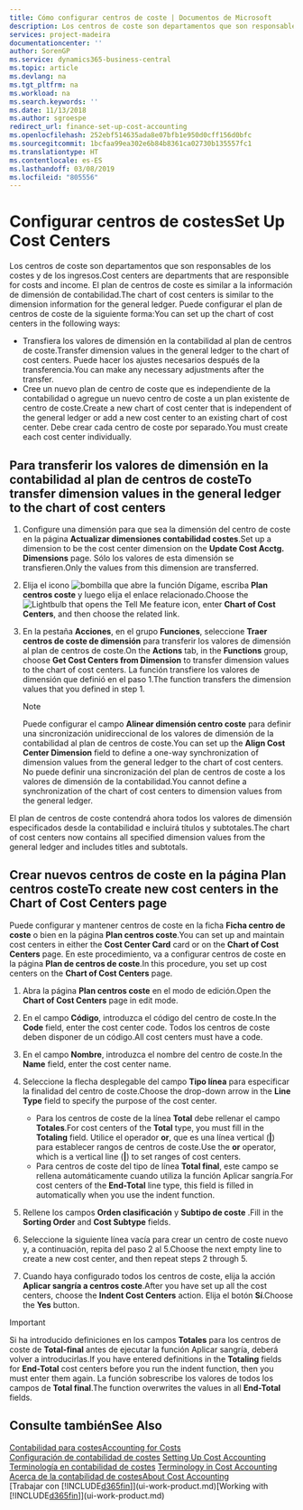 ```yaml
---
title: Cómo configurar centros de coste | Documentos de Microsoft
description: Los centros de coste son departamentos que son responsables de los costes y de los ingresos. El plan de centros de coste es similar a la información de dimensión de contabilidad.
services: project-madeira
documentationcenter: ''
author: SorenGP
ms.service: dynamics365-business-central
ms.topic: article
ms.devlang: na
ms.tgt_pltfrm: na
ms.workload: na
ms.search.keywords: ''
ms.date: 11/13/2018
ms.author: sgroespe
redirect_url: finance-set-up-cost-accounting
ms.openlocfilehash: 252ebf514635ada8e07bfb1e950d0cff156d0bfc
ms.sourcegitcommit: 1bcfaa99ea302e6b84b8361ca02730b135557fc1
ms.translationtype: HT
ms.contentlocale: es-ES
ms.lasthandoff: 03/08/2019
ms.locfileid: "805556"
---
```

# <a name="set-up-cost-centers"></a><span data-ttu-id="415e6-104">Configurar centros de costes</span><span class="sxs-lookup"><span data-stu-id="415e6-104">Set Up Cost Centers</span></span>
<span data-ttu-id="415e6-105">Los centros de coste son departamentos que son responsables de los costes y de los ingresos.</span><span class="sxs-lookup"><span data-stu-id="415e6-105">Cost centers are departments that are responsible for costs and income.</span></span> <span data-ttu-id="415e6-106">El plan de centros de coste es similar a la información de dimensión de contabilidad.</span><span class="sxs-lookup"><span data-stu-id="415e6-106">The chart of cost centers is similar to the dimension information for the general ledger.</span></span> <span data-ttu-id="415e6-107">Puede configurar el plan de centros de coste de la siguiente forma:</span><span class="sxs-lookup"><span data-stu-id="415e6-107">You can set up the chart of cost centers in the following ways:</span></span>  

-   <span data-ttu-id="415e6-108">Transfiera los valores de dimensión en la contabilidad al plan de centros de coste.</span><span class="sxs-lookup"><span data-stu-id="415e6-108">Transfer dimension values in the general ledger to the chart of cost centers.</span></span> <span data-ttu-id="415e6-109">Puede hacer los ajustes necesarios después de la transferencia.</span><span class="sxs-lookup"><span data-stu-id="415e6-109">You can make any necessary adjustments after the transfer.</span></span>  
-   <span data-ttu-id="415e6-110">Cree un nuevo plan de centro de coste que es independiente de la contabilidad o agregue un nuevo centro de coste a un plan existente de centro de coste.</span><span class="sxs-lookup"><span data-stu-id="415e6-110">Create a new chart of cost center that is independent of the general ledger or add a new cost center to an existing chart of cost center.</span></span> <span data-ttu-id="415e6-111">Debe crear cada centro de coste por separado.</span><span class="sxs-lookup"><span data-stu-id="415e6-111">You must create each cost center individually.</span></span>  

## <a name="to-transfer-dimension-values-in-the-general-ledger-to-the-chart-of-cost-centers"></a><span data-ttu-id="415e6-112">Para transferir los valores de dimensión en la contabilidad al plan de centros de coste</span><span class="sxs-lookup"><span data-stu-id="415e6-112">To transfer dimension values in the general ledger to the chart of cost centers</span></span>  
1.  <span data-ttu-id="415e6-113">Configure una dimensión para que sea la dimensión del centro de coste en la página **Actualizar dimensiones contabilidad costes**.</span><span class="sxs-lookup"><span data-stu-id="415e6-113">Set up a dimension to be the cost center dimension on the **Update Cost Acctg. Dimensions** page.</span></span> <span data-ttu-id="415e6-114">Sólo los valores de esta dimensión se transfieren.</span><span class="sxs-lookup"><span data-stu-id="415e6-114">Only the values from this dimension are transferred.</span></span>  
2.  <span data-ttu-id="415e6-115">Elija el icono ![bombilla que abre la función Dígame](media/ui-search/search_small.png "Dígame que desea hacer"), escriba **Plan centros coste** y luego elija el enlace relacionado.</span><span class="sxs-lookup"><span data-stu-id="415e6-115">Choose the ![Lightbulb that opens the Tell Me feature](media/ui-search/search_small.png "Tell me what you want to do") icon, enter **Chart of Cost Centers**, and then choose the related link.</span></span>  
3.  <span data-ttu-id="415e6-116">En la pestaña **Acciones**, en el grupo **Funciones**, seleccione **Traer centros de coste de dimensión** para transferir los valores de dimensión al plan de centros de coste.</span><span class="sxs-lookup"><span data-stu-id="415e6-116">On the **Actions** tab, in the **Functions** group, choose **Get Cost Centers from Dimension** to transfer dimension values to the chart of cost centers.</span></span> <span data-ttu-id="415e6-117">La función transfiere los valores de dimensión que definió en el paso 1.</span><span class="sxs-lookup"><span data-stu-id="415e6-117">The function transfers the dimension values that you defined in step 1.</span></span>  

    > [!NOTE]  
    >  <span data-ttu-id="415e6-118">Puede configurar el campo **Alinear dimensión centro coste** para definir una sincronización unidireccional de los valores de dimensión de la contabilidad al plan de centros de coste.</span><span class="sxs-lookup"><span data-stu-id="415e6-118">You can set up the **Align Cost Center Dimension**  field to define a one-way synchronization of dimension values from the general ledger to the chart of cost centers.</span></span> <span data-ttu-id="415e6-119">No puede definir una sincronización del plan de centros de coste a los valores de dimensión de la contabilidad.</span><span class="sxs-lookup"><span data-stu-id="415e6-119">You cannot define a synchronization of the chart of cost centers to dimension values from the general ledger.</span></span>  

<span data-ttu-id="415e6-120">El plan de centros de coste contendrá ahora todos los valores de dimensión especificados desde la contabilidad e incluirá títulos y subtotales.</span><span class="sxs-lookup"><span data-stu-id="415e6-120">The chart of cost centers now contains all specified dimension values from the general ledger and includes titles and subtotals.</span></span>  

## <a name="to-create-new-cost-centers-in-the-chart-of-cost-centers-page"></a><span data-ttu-id="415e6-121">Crear nuevos centros de coste en la página Plan centros coste</span><span class="sxs-lookup"><span data-stu-id="415e6-121">To create new cost centers in the Chart of Cost Centers page</span></span>  
<span data-ttu-id="415e6-122">Puede configurar y mantener centros de coste en la ficha **Ficha centro de coste** o bien en la página **Plan centros coste**.</span><span class="sxs-lookup"><span data-stu-id="415e6-122">You can set up and maintain cost centers in either the **Cost Center Card** card or on the **Chart of Cost Centers** page.</span></span> <span data-ttu-id="415e6-123">En este procedimiento, va a configurar centros de coste en la página **Plan de centros de coste**.</span><span class="sxs-lookup"><span data-stu-id="415e6-123">In this procedure, you set up cost centers on the **Chart of Cost Centers** page.</span></span>  

1. <span data-ttu-id="415e6-124">Abra la página **Plan centros coste** en el modo de edición.</span><span class="sxs-lookup"><span data-stu-id="415e6-124">Open the **Chart of Cost Centers** page in edit mode.</span></span>  
2. <span data-ttu-id="415e6-125">En el campo **Código**, introduzca el código del centro de coste.</span><span class="sxs-lookup"><span data-stu-id="415e6-125">In the **Code** field, enter the cost center code.</span></span> <span data-ttu-id="415e6-126">Todos los centros de coste deben disponer de un código.</span><span class="sxs-lookup"><span data-stu-id="415e6-126">All cost centers must have a code.</span></span>  
3. <span data-ttu-id="415e6-127">En el campo **Nombre**, introduzca el nombre del centro de coste.</span><span class="sxs-lookup"><span data-stu-id="415e6-127">In the **Name** field, enter the cost center name.</span></span>  
4. <span data-ttu-id="415e6-128">Seleccione la flecha desplegable del campo **Tipo línea** para especificar la finalidad del centro de coste.</span><span class="sxs-lookup"><span data-stu-id="415e6-128">Choose the drop-down arrow in the **Line Type** field to specify the purpose of the cost center.</span></span>  

    - <span data-ttu-id="415e6-129">Para los centros de coste de la línea **Total** debe rellenar el campo **Totales**.</span><span class="sxs-lookup"><span data-stu-id="415e6-129">For cost centers of the **Total** type, you must fill in the **Totaling** field.</span></span> <span data-ttu-id="415e6-130">Utilice el operador **or**, que es una línea vertical (**&#124;**) para establecer rangos de centros de coste.</span><span class="sxs-lookup"><span data-stu-id="415e6-130">Use the **or** operator, which is a vertical line (**&#124;**) to set ranges of cost centers.</span></span>  
    - <span data-ttu-id="415e6-131">Para centros de coste del tipo de línea **Total final**, este campo se rellena automáticamente cuando utiliza la función Aplicar sangría.</span><span class="sxs-lookup"><span data-stu-id="415e6-131">For cost centers of the **End-Total** line type, this field is filled in automatically when you use the indent function.</span></span>  
5.  <span data-ttu-id="415e6-132">Rellene los campos **Orden clasificación** y **Subtipo de coste** .</span><span class="sxs-lookup"><span data-stu-id="415e6-132">Fill in the **Sorting Order** and **Cost Subtype** fields.</span></span>  
6.  <span data-ttu-id="415e6-133">Seleccione la siguiente línea vacía para crear un centro de coste nuevo y, a continuación, repita del paso 2 al 5.</span><span class="sxs-lookup"><span data-stu-id="415e6-133">Choose the next empty line to create a new cost center, and then repeat steps 2 through 5.</span></span>  
7.  <span data-ttu-id="415e6-134">Cuando haya configurado todos los centros de coste, elija la acción **Aplicar sangría a centros coste**.</span><span class="sxs-lookup"><span data-stu-id="415e6-134">After you have set up all the cost centers, choose the **Indent Cost Centers** action.</span></span> <span data-ttu-id="415e6-135">Elija el botón **Sí**.</span><span class="sxs-lookup"><span data-stu-id="415e6-135">Choose the **Yes** button.</span></span>  

> [!IMPORTANT]  
>  <span data-ttu-id="415e6-136">Si ha introducido definiciones en los campos **Totales** para los centros de coste de **Total-final** antes de ejecutar la función Aplicar sangría, deberá volver a introducirlas.</span><span class="sxs-lookup"><span data-stu-id="415e6-136">If you have entered definitions in the **Totaling** fields for **End-Total** cost centers before you run the indent function, then you must enter them again.</span></span> <span data-ttu-id="415e6-137">La función sobrescribe los valores de todos los campos de **Total final**.</span><span class="sxs-lookup"><span data-stu-id="415e6-137">The function overwrites the values in all **End-Total** fields.</span></span>  

## <a name="see-also"></a><span data-ttu-id="415e6-138">Consulte también</span><span class="sxs-lookup"><span data-stu-id="415e6-138">See Also</span></span>  
[<span data-ttu-id="415e6-139">Contabilidad para costes</span><span class="sxs-lookup"><span data-stu-id="415e6-139">Accounting for Costs</span></span>](finance-manage-cost-accounting.md)  
<span data-ttu-id="415e6-140">[Configuración de contabilidad de costes](finance-set-up-cost-accounting.md) </span><span class="sxs-lookup"><span data-stu-id="415e6-140">[Setting Up Cost Accounting](finance-set-up-cost-accounting.md) </span></span>  
<span data-ttu-id="415e6-141">[Terminología en contabilidad de costes](finance-terminology-in-cost-accounting.md) </span><span class="sxs-lookup"><span data-stu-id="415e6-141">[Terminology in Cost Accounting](finance-terminology-in-cost-accounting.md) </span></span>  
[<span data-ttu-id="415e6-142">Acerca de la contabilidad de costes</span><span class="sxs-lookup"><span data-stu-id="415e6-142">About Cost Accounting</span></span>](finance-about-cost-accounting.md)  
<span data-ttu-id="415e6-143">[Trabajar con [!INCLUDE[d365fin](includes/d365fin_md.md)]](ui-work-product.md)</span><span class="sxs-lookup"><span data-stu-id="415e6-143">[Working with [!INCLUDE[d365fin](includes/d365fin_md.md)]](ui-work-product.md)</span></span>
